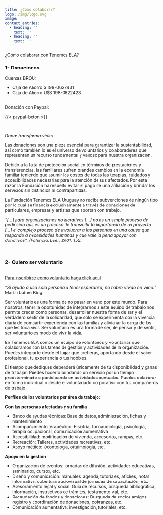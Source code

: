```yaml
---
title: ¿Cómo colaborar?
logo: /img/logo.svg
image:
contact_entries:
  - heading: ''
    text: ''
  - heading: ''
    text: ''
---
```

¿Cómo colaborar con Tenemos ELA?


<h3 id="donaciones" class="f4 b lh-title mb2 primary">1- Donaciones</h3>

Cuentas BROU:  

* Caja de Ahorro $ 198-0622431
* Caja de Ahorro U$S 198-0622423

<br>
Donación con Paypal:

{{< paypal-boton >}}

<br>


_Donar transforma vidas_

Las donaciones son una pieza esencial para garantizar la sustentabilidad, así como también lo es el universo de voluntarios y colaboradores que representan un recurso fundamental y valioso para nuestra organización.

Debido a la falta de protección social en términos de prestaciones y transferencias, las familiares sufren grandes cambios en la economía familiar teniendo que asumir los costos de todas las terapias, cuidados y accesibilidades necesarias para la atención de sus afectados. Por esta razón la Fundación ha resuelto evitar el pago de una afiliación y brindar los servicios sin distinción ni contrapartidas.

La Fundación Tenemos ELA Uruguay no recibe subvenciones de ningún tipo por lo cual se financia exclusivamente a través de donaciones de particulares, empresas y artistas que aportan con trabajo.

_“\[…] para organizaciones no lucrativas \[…] no es un simple proceso de pedir sino que es un proceso de transmitir la importancia de un proyecto \[…] el complejo proceso de involucrar a las personas en una causa que responde a necesidades humanas y que vale la pena apoyar con donativos”. (Palencia. Leer, 2001; 152)_

<br>



<h3 id="voluntarios" class="f4 b lh-title mb2 primary">2- Quiero ser voluntario</h3>

<br>


<a class="btn" href="https://docs.google.com/forms/d/e/1FAIpQLSfyqxf03Y8zr7t6mptfIJCWzTIMKkl7S_BYDIWhyJJ5w033Bg/viewform" target="_blank">
Para inscribirse como voluntario haga click aquí
</a>


_“Si ayudo a una sola persona a tener esperanza, no habré vivido en vano.”_ Martin Luther King.

Ser voluntario es una forma de no pasar en vano por este mundo. Para nosotros, tener la oportunidad de integrarnos a este equipo de trabajo nos permite crecer como personas, desarrollar nuestra forma de ser y el verdadero sentir de la solidaridad, que solo se experimenta con la vivencia diaria de compartir experiencia con las familias y alivianar la carga de los que les toca vivir. Ser voluntario es una forma de ser, de pensar y de sentir, ser voluntario es modo de vivir la vida.

En Tenemos ELA somos un equipo de voluntarios y voluntarias que colaboramos con las tareas de gestión y actividades de la organización. Puedes integrarte desde el lugar que prefieras, aportando desde el saber profesional, tu experiencia o tus hobbies.

El tiempo que dediques dependerá únicamente de tu disponibilidad y ganas de trabajar. Puedes hacerlo brindando un servicio por un tiempo predeterminado o participando en actividades puntuales. Puedes colaborar en forma individual o desde el voluntariado corporativo con tus compañeros de trabajo.



**Perfiles de los voluntarios por área de trabajo:**



**Con las personas afectadas y su familia**
  <ul>
    <li>Banco de ayudas técnicas: Base de datos, administración, fichas y mantenimiento</li>
    <li>Acompañamiento terapéutico: Fisiatría, fonoaudiología, psicología, terapia ocupacional, comunicación aumentativa</li>
    <li>Accesibilidad: modificación de vivienda, accesorios, rampas, etc.</li>
    <li>Recreación: Talleres, actividades recreativas, etc.</li>
    <li>Apoyo médico: Odontología, oftalmología, etc.</li>
  </ul>


**Apoyo en la gestión**
  <ul>
    <li>Organización de eventos: jornadas de difusión, actividades educativas, seminarios, cursos, etc.</li>
    <li>Diseño y comunicación: manuales, agenda, tutoriales, afiches, notas informativa, cobertura audiovisual de jornadas de capacitación, etc.</li>
    <li>Asesoramiento legal y social: Guia de recursos, búsqueda bibliográfica, información, instructivos de trámites, testamento vial, etc.</li>
    <li>Recaudación de fondos y donaciones: Busqueda de socios amigos, registro y coordinación de donaciones, cobranzas, etc.</li>
    <li>Comunicación aumentativa: investigación, tutoriales, etc.</li>
  </ul>
<br>
<br>
